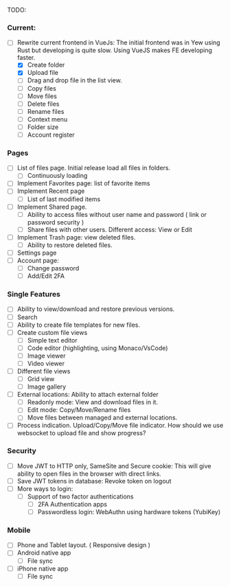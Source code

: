 TODO:

### Current:
- [ ] Rewrite current frontend in VueJs: The initial frontend was in Yew using Rust but developing is quite slow. Using VueJS makes FE developing faster.
  - [x] Create folder
  - [x] Upload file
  - [ ] Drag and drop file in the list view.
  - [ ] Copy files
  - [ ] Move files
  - [ ] Delete files
  - [ ] Rename files
  - [ ] Context menu
  - [ ] Folder size
  - [ ] Account register

### Pages
- [ ] List of files page. Initial release load all files in folders.
    - [ ] Continuously loading
- [ ] Implement Favorites page: list of favorite items
- [ ] Implement Recent page
    - [ ] List of last modified items
- [ ] Implement Shared page.
    - [ ] Ability to access files without user name and password ( link or password security )
    - [ ] Share files with other users. Different access: View or Edit
- [ ] Implement Trash page: view deleted files.
    - [ ] Ability to restore deleted files. 
- [ ] Settings page
- [ ] Account page:
  - [ ] Change password
  - [ ] Add/Edit 2FA 

### Single Features 
- [ ] Ability to view/download and restore previous versions. 
- [ ] Search
- [ ] Ability to create file templates for new files.
- [ ] Create custom file views
    - [ ] Simple text editor 
    - [ ] Code editor (highlighting, using Monaco/VsCode)
    - [ ] Image viewer 
    - [ ] Video viewer
- [ ] Different file views
  - [ ] Grid view
  - [ ] Image gallery
- [ ] External locations: Ability to attach external folder
    - [ ] Readonly mode: View and download files in it.
    - [ ] Edit mode: Copy/Move/Rename files
    - [ ] Move files between managed and external locations.
- [ ] Process indication. Upload/Copy/Move file indicator. How should we use websocket to upload file and show progress? 

### Security
- [ ] Move JWT to HTTP only, SameSite and Secure cookie: This will give ability to open files in the browser with direct links.
- [ ] Save JWT tokens in database: Revoke token on logout
- [ ] More ways to login:
    - [ ] Support of two factor authentications
      - [ ] 2FA Authentication apps
      - [ ] Passwordless login: WebAuthn using hardware tokens (YubiKey)

### Mobile
- [ ] Phone and Tablet layout. ( Responsive design )
- [ ] Android native app
    - [ ] File sync
- [ ] iPhone native app
    - [ ] File sync
